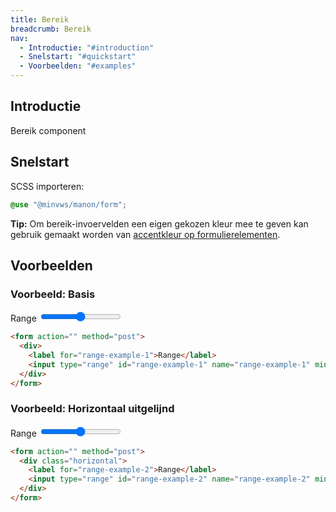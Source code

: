 ```yaml
---
title: Bereik
breadcrumb: Bereik
nav:
  - Introductie: "#introduction"
  - Snelstart: "#quickstart"
  - Voorbeelden: "#examples"
---
```


<h2 id="introduction">Introductie</h2>

Bereik component

<h2 id="quickstart">Snelstart</h2>

SCSS importeren:

```scss
@use "@minvws/manon/form";
```

<p class="explanation">
  <strong>Tip:</strong> Om bereik-invoervelden een eigen gekozen kleur mee te geven kan
  gebruik gemaakt worden van
  <a href="{base}/library/components/forms/form-layout-accent-color">accentkleur op formulierelementen</a>.
</p>

<h2 id="examples">Voorbeelden</h2>

### Voorbeeld: Basis

<form action="" method="post">
  <div>
    <label for="range-example-1">Range</label>
    <input type="range" id="range-example-1" name="range-example-1" min="0" max="100" />
  </div>
</form>

```html
<form action="" method="post">
  <div>
    <label for="range-example-1">Range</label>
    <input type="range" id="range-example-1" name="range-example-1" min="0" max="100" />
  </div>
</form>
```

### Voorbeeld: Horizontaal uitgelijnd

<form action="" method="post">
  <div class="horizontal">
    <label for="range-example-2">Range</label>
    <input type="range" id="range-example-2" name="range-example-2" min="0" max="100" />
  </div>
</form>

```html
<form action="" method="post">
  <div class="horizontal">
    <label for="range-example-2">Range</label>
    <input type="range" id="range-example-2" name="range-example-2" min="0" max="100" />
  </div>
</form>
```
